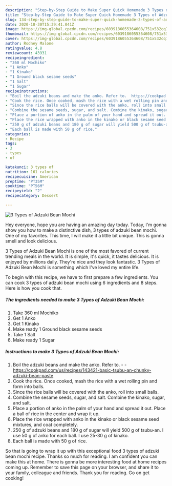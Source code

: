 ```yaml
---
description: "Step-by-Step Guide to Make Super Quick Homemade 3 Types of Adzuki Bean Mochi"
title: "Step-by-Step Guide to Make Super Quick Homemade 3 Types of Adzuki Bean Mochi"
slug: 134-step-by-step-guide-to-make-super-quick-homemade-3-types-of-adzuki-bean-mochi
date: 2020-10-30T15:39:41.041Z
image: https://img-global.cpcdn.com/recipes/6039186055364608/751x532cq70/3-types-of-adzuki-bean-mochi-recipe-main-photo.jpg
thumbnail: https://img-global.cpcdn.com/recipes/6039186055364608/751x532cq70/3-types-of-adzuki-bean-mochi-recipe-main-photo.jpg
cover: https://img-global.cpcdn.com/recipes/6039186055364608/751x532cq70/3-types-of-adzuki-bean-mochi-recipe-main-photo.jpg
author: Rodney Malone
ratingvalue: 4.8
reviewcount: 43931
recipeingredient:
- "360 ml Mochiko"
- "1 Anko"
- "1 Kinako"
- "1 Ground black sesame seeds"
- "1 Salt"
- "1 Sugar"
recipeinstructions:
- "Boil the adzuki beans and make the anko. Refer to.  https://cookpad.com/us/recipes/143421-basic-tsubu-an-chunky-adzuki-bean-paste"
- "Cook the rice. Once cooked, mash the rice with a wet rolling pin and form into balls."
- "Since the rice balls will be covered with the anko, roll into small balls."
- "Combine the sesame seeds, sugar, and salt. Combine the kinako, sugar, and salt."
- "Place a portion of anko in the palm of your hand and spread it out. Place a ball of rice in the center and wrap it up."
- "Place the rice wrapped with anko in the kinako or black sesame seed mixtures, and coat completely."
- "250 g of adzuki beans and 180 g of sugar will yield 500 g of tsubu-an. I use 50 g of anko for each ball. I use 25-30 g of kinako."
- "Each ball is made with 50 g of rice."
categories:
- Recipe
tags:
- 3
- types
- of

katakunci: 3 types of 
nutrition: 161 calories
recipecuisine: American
preptime: "PT35M"
cooktime: "PT56M"
recipeyield: "2"
recipecategory: Dessert

---
```



![3 Types of Adzuki Bean Mochi](https://img-global.cpcdn.com/recipes/6039186055364608/751x532cq70/3-types-of-adzuki-bean-mochi-recipe-main-photo.jpg)

Hey everyone, hope you are having an amazing day today. Today, I'm gonna show you how to make a distinctive dish, 3 types of adzuki bean mochi. One of my favorites. This time, I will make it a little bit unique. This is gonna smell and look delicious.

3 Types of Adzuki Bean Mochi is one of the most favored of current trending meals in the world. It is simple, it's quick, it tastes delicious. It is enjoyed by millions daily. They're nice and they look fantastic. 3 Types of Adzuki Bean Mochi is something which I've loved my entire life.




To begin with this recipe, we have to first prepare a few ingredients. You can cook 3 types of adzuki bean mochi using 6 ingredients and 8 steps. Here is how you cook that.

<!--inarticleads1-->

##### The ingredients needed to make 3 Types of Adzuki Bean Mochi:

1. Take 360 ml Mochiko
1. Get 1 Anko
1. Get 1 Kinako
1. Make ready 1 Ground black sesame seeds
1. Take 1 Salt
1. Make ready 1 Sugar




<!--inarticleads2-->

##### Instructions to make 3 Types of Adzuki Bean Mochi:

1. Boil the adzuki beans and make the anko. Refer to. -  - https://cookpad.com/us/recipes/143421-basic-tsubu-an-chunky-adzuki-bean-paste
1. Cook the rice. Once cooked, mash the rice with a wet rolling pin and form into balls.
1. Since the rice balls will be covered with the anko, roll into small balls.
1. Combine the sesame seeds, sugar, and salt. Combine the kinako, sugar, and salt.
1. Place a portion of anko in the palm of your hand and spread it out. Place a ball of rice in the center and wrap it up.
1. Place the rice wrapped with anko in the kinako or black sesame seed mixtures, and coat completely.
1. 250 g of adzuki beans and 180 g of sugar will yield 500 g of tsubu-an. I use 50 g of anko for each ball. I use 25-30 g of kinako.
1. Each ball is made with 50 g of rice.




So that is going to wrap it up with this exceptional food 3 types of adzuki bean mochi recipe. Thanks so much for reading. I am confident you can make this at home. There is gonna be more interesting food at home recipes coming up. Remember to save this page on your browser, and share it to your family, colleague and friends. Thank you for reading. Go on get cooking!
